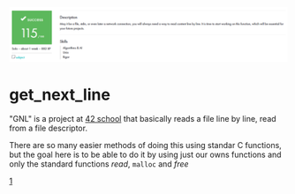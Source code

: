 ![MARK](https://raw.githubusercontent.com/Gtalavero/get_next_line/master/assets/success115.PNG)

# get_next_line

"GNL" is a project at [42 school](1) that basically reads a file line by line, read from a file descriptor.

There are so many easier methods of doing this using standar C functions, but the goal here is to be able to do it by using just our owns functions and only the standard functions *read*, `malloc` and *free*

[1](https://www.42madrid.com/)

